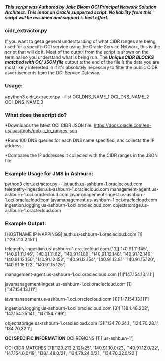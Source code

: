 ***This script was Authored by Jake Bloom OCI Principal Network Solution Architect. This is not an Oracle supported script. No liability from this script will be assumed and support is best effort.***


### cidr_extractor.py
If you want to get a general understanding of what CIDR ranges are being used for a specific OCI service using the Oracle Service Network, this is the script that will do it. Most of the output from the script is shown on the terminal so you understand what is being run. The ***Unique CIDR BLOCKS matched with OCI JSON file*** output at the end of the file is the data you are most likely interested in if it's absolutely necessary to filter the public CIDR asvertisements from the OCI Service Gateway. 


### Usage:
#python3 cidr_extractor.py --list OCI_DNS_NAME_1 OCI_DNS_NAME_2 OCI_DNS_NAME_3



### What does the script do?
*Downloads the latest OCI CIDR JSON file. https://docs.oracle.com/en-us/iaas/tools/public_ip_ranges.json

*Runs 100 DNS queries for each DNS name specified, and collects the IP address.

*Compares the IP addresses it collected with the CIDR ranges in the JSON file



### Example Usage for JMS in Ashburn:
python3 cidr_extractor.py --list auth.us-ashburn-1.oraclecloud.com telemetry-ingestion.us-ashburn-1.oraclecloud.com management-agent.us-ashburn-1.oci.oraclecloud.com javamanagement-ingest.us-ashburn-1.oci.oraclecloud.com javamanagement.us-ashburn-1.oci.oraclecloud.com ingestion.logging.us-ashburn-1.oci.oraclecloud.com objectstorage.us-ashburn-1.oraclecloud.com


### Example Output:

[HOSTNAME IP MAPPINGS]
auth.us-ashburn-1.oraclecloud.com
[1]['129.213.2.151']

telemetry-ingestion.us-ashburn-1.oraclecloud.com
[13]['140.91.11.145', '140.91.11.146', '140.91.11.62', '140.91.11.80', '140.91.12.148', '140.91.12.149', '140.91.12.150', '140.91.12.152', '140.91.12.154', '140.91.12.81', '140.91.15.120', '140.91.15.122', '140.91.15.125']

management-agent.us-ashburn-1.oci.oraclecloud.com
[1]['147.154.13.111']

javamanagement-ingest.us-ashburn-1.oci.oraclecloud.com
[1]['147.154.13.111']

javamanagement.us-ashburn-1.oci.oraclecloud.com
[1]['147.154.13.111']

ingestion.logging.us-ashburn-1.oci.oraclecloud.com
[3]['138.1.48.202', '147.154.25.141', '147.154.7.99']

objectstorage.us-ashburn-1.oraclecloud.com
[3]['134.70.24.1', '134.70.28.1', '134.70.32.1']

**********OCI SPECIFIC INFORMATION**********
OCI REGIONS
[1]['us-ashburn-1']

OCI CIDR MATCHES
[7]['129.213.2.128/25', '140.91.10.0/23', '140.91.12.0/22', '147.154.0.0/19', '138.1.48.0/21', '134.70.24.0/21', '134.70.32.0/22']
